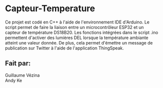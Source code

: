 # Capteur-Temperature
 
Ce projet est codé en C++ à l'aide de l'environnement IDE d'Arduino.
Le script permet de faire la liaison entre un microcontrôleur ESP32 et un capteur de température DS18B20.
Les fonctions intégrées dans le script .ino permettent d'activer des lumières DEL lorsque la température ambiante atteint une valeur donnée.
De plus, cela permet d'émettre un message de publication sur Twitter à l'aide de l'application ThingSpeak.

## Fait par:
Guillaume Vézina<br>
Andy Ke

